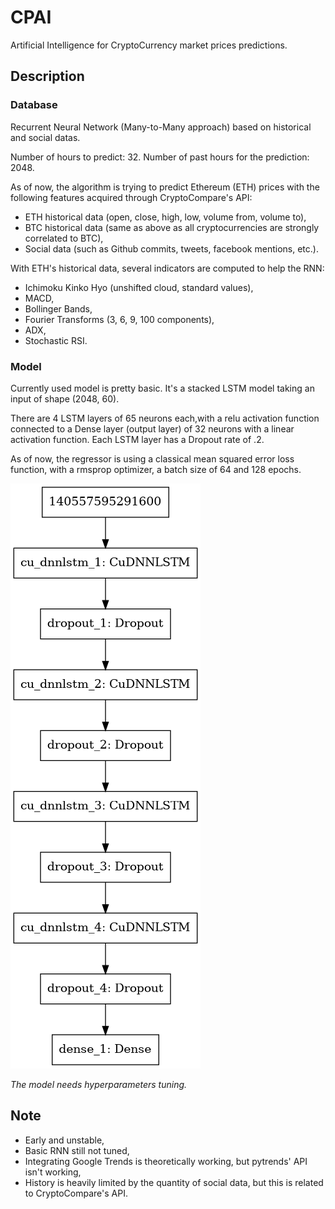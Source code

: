 # CPAI


Artificial Intelligence for CryptoCurrency market prices predictions.


## Description


### Database

Recurrent Neural Network (Many-to-Many approach) based on historical
and social datas.

Number of hours to predict: 32.
Number of past hours for the prediction: 2048.

As of now, the algorithm is trying to predict Ethereum (ETH) prices
with the following features acquired through CryptoCompare's API:
- ETH historical data (open, close, high, low, volume from, volume to),
- BTC historical data (same as above as all cryptocurrencies are
strongly correlated to BTC),
- Social data (such as Github commits, tweets, facebook mentions, etc.).

With ETH's historical data, several indicators are computed to help
the RNN:
- Ichimoku Kinko Hyo (unshifted cloud, standard values),
- MACD,
- Bollinger Bands,
- Fourier Transforms (3, 6, 9, 100 components),
- ADX,
- Stochastic RSI.

### Model

Currently used model is pretty basic. It's a stacked LSTM model taking
an input of shape (2048, 60).

There are 4 LSTM layers of 65 neurons each,with a relu activation function
connected to a Dense layer (output layer) of 32 neurons with a linear
activation function.
Each LSTM layer has a Dropout rate of .2.

As of now, the regressor is using a classical mean squared error loss
function, with a rmsprop optimizer, a batch size of 64 and 128 epochs.

![model](model.png)

*The model needs hyperparameters tuning.*

## Note

- Early and unstable,
- Basic RNN still not tuned,
- Integrating Google Trends is theoretically working, but pytrends' API isn't
working,
- History is heavily limited by the quantity of social data, but this is
related to CryptoCompare's API.
